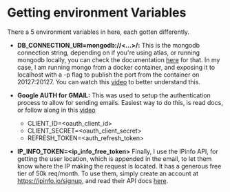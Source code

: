 # Getting environment Variables
There a 5 environment variables in here, each gotten differently.

- **DB_CONNECTION_URI=mongodb://<...>/:** This is the mongodb connection string, depending on if you're using atlas, or running mongodb locally, you can check the documentation [here](https://www.mongodb.com/docs/drivers/node/current/fundamentals/connection/connect/#std-label-node-connect-to-mongodb) for that. In my case, I am running mongo from a docker container, and exposing it to localhost with a -p flag to publish the port from the container on 20127:20127. You can watch this [video](https://youtu.be/gFjpv-nZO0U?si=RliCV73d3q2eBjT2) to better understand this.

- **Google AUTH for GMAIL:** This was used to setup the authentication process to allow for sending emails. Easiest way to do this, is read docs, or follow along in this [video](https://www.youtube.com/watch?v=-rcRf7yswfM)
    - CLIENT_ID=&lt;oauth_client_id&gt;
    - CLIENT_SECRET=&lt;oauth_client_secret&gt;
    - REFRESH_TOKEN=&lt;auth_refresh_token&gt;

- **IP_INFO_TOKEN=<ip_info_free_token>** Finally, I use the IPinfo API, for getting the user location, which is appended in the email, to let them know where the IP making the request is located. It has a generous free tier of 50k req/month. To use them, simply create an account at https://ipinfo.io/signup, and read their API docs [here](https://ipinfo.io/developers).